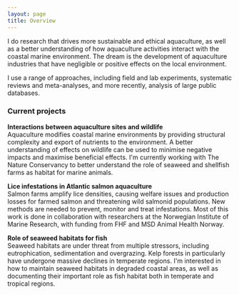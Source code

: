 ```yaml
---
layout: page
title: Overview
---
```


I do research that drives more sustainable and ethical aquaculture, as well as a better understanding of how aquaculture activities 
interact with the coastal marine environment. The dream is the development of aquaculture industries that have negligible or positive effects on the local environment.  
  
I use a range of approaches, including field and lab experiments, systematic reviews and meta-analyses, and more recently, analysis of large public databases. 
  
### Current projects

**Interactions between aquaculture sites and wildlife**  
Aquaculture modifies coastal marine environments by providing structural complexity and export of nutrients to the environment. A better understanding of effects on wildlife can be used to minimise negative impacts and maximise beneficial effects. I'm currently working with The Nature Conservancy to better understand the role of seaweed and shellfish farms as habitat for marine animals.

**Lice infestations in Atlantic salmon aquaculture**  
Salmon farms amplify lice densities, causing welfare issues and production losses for farmed salmon and threatening wild salmonid populations. New methods are needed to prevent, monitor and treat infestations. Most of this work is done in collaboration with researchers at the Norwegian Institute of Marine Research, with funding from FHF and MSD Animal Health Norway.

**Role of seaweed habitats for fish**  
Seaweed habitats are under threat from multiple stressors, including eutrophication, sedimentation and overgrazing. Kelp forests in particularly have undergone massive declines in temperate regions. I'm interested in how to maintain seaweed habitats in degraded coastal areas, as well as documenting their important role as fish habitat both in temperate and tropical regions.
